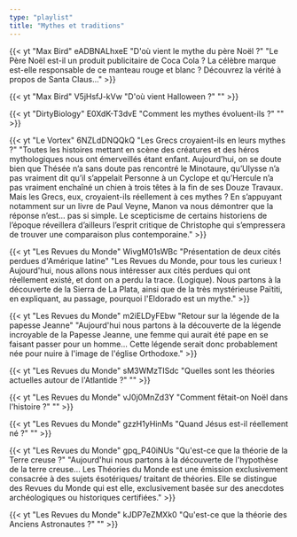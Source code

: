 ```yaml
---
type: "playlist"
title: "Mythes et traditions"
---
```



{{< yt "Max Bird" eADBNALhxeE "D'où vient le mythe du père Noël ?" "Le Père Noël est-il un produit publicitaire de Coca Cola ? La célèbre marque est-elle responsable de ce manteau rouge et blanc ? Découvrez la vérité à propos de Santa Claus..." >}}

{{< yt "Max Bird" V5jHsfJ-kVw "D'où vient Halloween ?" "" >}}

{{< yt "DirtyBiology" E0XdK-T3dvE "Comment les mythes évoluent-ils ?" "" >}}

{{< yt "Le Vortex" 6NZLdDNQQkQ "Les Grecs croyaient-ils en leurs mythes ?" "Toutes les histoires mettant en scène des créatures et des héros mythologiques nous ont émerveillés étant enfant. Aujourd’hui, on se doute bien que Thésée n’a sans doute pas rencontré le Minotaure, qu’Ulysse n’a pas vraiment dit qu’il s’appelait Personne à un Cyclope et qu’Hercule n’a pas vraiment enchaîné un chien à trois têtes à la fin de ses Douze Travaux. Mais les Grecs, eux, croyaient-ils réellement à ces mythes ? En s’appuyant notamment sur un livre de Paul Veyne, Manon va nous démontrer que la réponse n’est… pas si simple. Le scepticisme de certains historiens de l’époque réveillera d’ailleurs l’esprit critique de Christophe qui s’empressera de trouver une comparaison plus contemporaine." >}}

{{< yt "Les Revues du Monde" WivgM01sWBc "Présentation de deux cités perdues d'Amérique latine" "Les Revues du Monde, pour tous les curieux ! Aujourd'hui, nous allons nous intéresser aux cités perdues qui ont réellement existé, et dont on a perdu la trace. (Logique). Nous partons à la découverte de la Sierra de La Plata, ainsi que de la très mystérieuse Païtiti, en expliquant, au passage, pourquoi l'Eldorado est un mythe." >}}

{{< yt "Les Revues du Monde" m2iELDyFEbw "Retour sur la légende de la papesse Jeanne" "Aujourd'hui nous partons à la découverte de la légende incroyable de la Papesse Jeanne, une femme qui aurait été pape en se faisant passer pour un homme... Cette légende serait donc probablement née pour nuire à l'image de l'église Orthodoxe." >}}

{{< yt "Les Revues du Monde" sM3WMzTISdc "Quelles sont les théories actuelles autour de l'Atlantide ?" "" >}}

{{< yt "Les Revues du Monde" vJ0j0MnZd3Y "Comment fêtait-on Noël dans l'histoire ?" "" >}}

{{< yt "Les Revues du Monde" gzzH1yHinMs "Quand Jésus est-il réellement né ?" "" >}}

{{< yt "Les Revues du Monde" gpq_P40iNUs "Qu'est-ce que la théorie de la Terre creuse ?" "Aujourd'hui nous partons à la découverte de l'hypothèse de la terre creuse... Les Théories du Monde est une émission exclusivement consacrée à des sujets ésotériques/ traitant de théories. Elle se distingue des Revues du Monde qui est elle, exclusivement basée sur des anecdotes archéologiques ou historiques certifiées." >}}

{{< yt "Les Revues du Monde" kJDP7eZMXk0 "Qu'est-ce que la théorie des Anciens Astronautes ?" "" >}}
